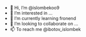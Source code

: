 - 👋 Hi, I’m @islombekoo9
- 👀 I’m interested in ...
- 🌱 I’m currently learning  fronend
- 💞️ I’m looking to collaborate on ...
- 📫 To reach me @ibotov_islombek

<!---
islombekoo9/islombekoo9 is a ✨ special ✨ repository because its `README.md` (this file) appears on your GitHub profile.
You can click the Preview link to take a look at your changes.
--->
